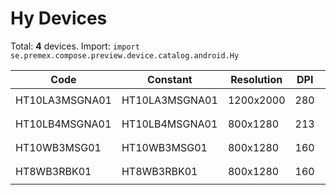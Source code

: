 # Hy Devices

Total: **4** devices. Import: `import se.premex.compose.preview.device.catalog.android.Hy`

| Code | Constant | Resolution | DPI | Compose Spec | Preview Usage |
|------|----------|------------|-----|-------------|---------------|
| HT10LA3MSGNA01 | HT10LA3MSGNA01 | 1200x2000 | 280 | `spec:width=1200px,height=2000px,dpi=280` | `@Preview(device = Hy.HT10LA3MSGNA01)` |
| HT10LB4MSGNA01 | HT10LB4MSGNA01 | 800x1280 | 213 | `spec:width=800px,height=1280px,dpi=213` | `@Preview(device = Hy.HT10LB4MSGNA01)` |
| HT10WB3MSG01 | HT10WB3MSG01 | 800x1280 | 160 | `spec:width=800px,height=1280px,dpi=160` | `@Preview(device = Hy.HT10WB3MSG01)` |
| HT8WB3RBK01 | HT8WB3RBK01 | 800x1280 | 160 | `spec:width=800px,height=1280px,dpi=160` | `@Preview(device = Hy.HT8WB3RBK01)` |

<!-- Generated automatically. Do not edit manually. -->
